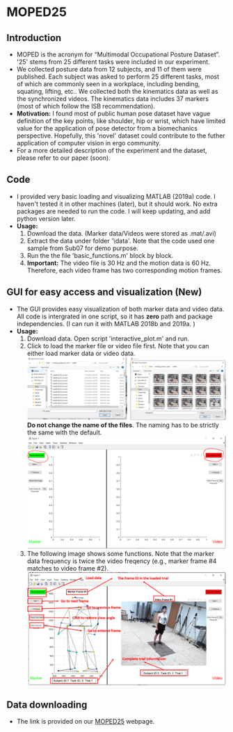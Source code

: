 # MOPED25
## Introduction
* MOPED is the acronym for “Multimodal Occupational Posture Dataset”. '25' stems from 25 different tasks were included in our experiment. 
* We collected posture data from 12 subjects, and 11 of them were published. Each subject was asked to perform 25 different tasks, most of which are commonly seen in a workplace, including bending, squating, lifting, etc.. We collected both the kinematics data as well as the synchronized videos. The kinematics data includes 37 markers (most of which follow the ISB recommendation).
* **Motivation:** I found most of public human pose dataset have vague definition of the key points, like shoulder, hip or wrist, which have limited value for the application of pose detector from a biomechanics perspective. Hopefully, this 'novel' dataset could contribute to the futher application of computer vision in ergo community.
* For a more detailed description of the experiment and the dataset, please refer to our paper (soon).
## Code
* I provided very basic loading and visualizing MATLAB (2019a) code. I haven't tested it in other machines (later), but it should work. No extra packages are needed to run the code. I will keep updating, and add python version later.
* **Usage:** 
  1. Download the data. (Marker data/Videos were stored as .mat/.avi)
  2. Extract the data under folder '\data'. Note that the code used one sample from Sub07 for demo purpose.
  3. Run the the file 'basic_functions.m' block by block. 
  4. **Important:** The video file is 30 Hz and the motion data is 60 Hz. Therefore, each video frame has two corresponding motion frames.
## GUI for easy access and visualization (New)
* The GUI provides easy visualization of both marker data and video data. All code is intergrated in one script, so it has **zero** path and package independencies. (I can run it with MATLAB 2018b and 2019a. )
* **Usage:** 
  1. Download data. Open script 'interactive_plot.m' and run.
  2. Click to load the marker file or video file first. Note that you can either load marker data or video data. 
  ![load_data](https://raw.githubusercontent.com/LLDavid/MOPED25/master/image/load.png)
  **Do not change the name of the files**. The naming has to be strictly the same with the default.
  ![load_file](https://raw.githubusercontent.com/LLDavid/MOPED25/master/image/load_file.PNG)
  3. The following image shows some functions. Note that the marker data frequency is twice the video freqency (e.g., marker frame #4 matches to video frame #2).
  ![functions](https://raw.githubusercontent.com/LLDavid/MOPED25/master/image/functions.png)
## Data downloading 
* The link is provided on our [MOPED25](https://www.ise.ncsu.edu/biomechanics/moped25/) webpage.
